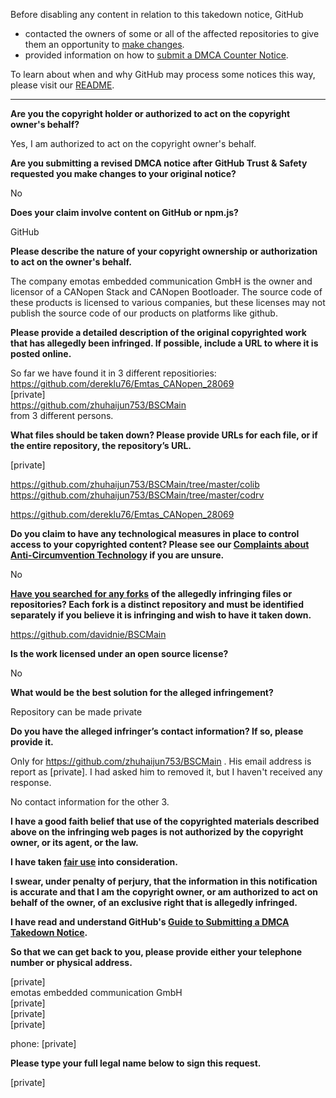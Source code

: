 Before disabling any content in relation to this takedown notice, GitHub
- contacted the owners of some or all of the affected repositories to give them an opportunity to [make changes](https://docs.github.com/en/github/site-policy/dmca-takedown-policy#a-how-does-this-actually-work).
- provided information on how to [submit a DMCA Counter Notice](https://docs.github.com/en/articles/guide-to-submitting-a-dmca-counter-notice).

To learn about when and why GitHub may process some notices this way, please visit our [README](https://github.com/github/dmca/blob/master/README.md#anatomy-of-a-takedown-notice).

---

**Are you the copyright holder or authorized to act on the copyright owner's behalf?**

Yes, I am authorized to act on the copyright owner's behalf.

**Are you submitting a revised DMCA notice after GitHub Trust & Safety requested you make changes to your original notice?**

No

**Does your claim involve content on GitHub or npm.js?**

GitHub

**Please describe the nature of your copyright ownership or authorization to act on the owner's behalf.**

The company emotas embedded communication GmbH is the owner and licensor of a CANopen Stack and CANopen Bootloader. The source code of these products is licensed to various companies, but these licenses may not publish the source code of our products on platforms like github.

**Please provide a detailed description of the original copyrighted work that has allegedly been infringed. If possible, include a URL to where it is posted online.**

So far we have found it in 3 different repositiories:  
https://github.com/dereklu76/Emtas_CANopen_28069  
[private]  
https://github.com/zhuhaijun753/BSCMain  
from 3 different persons.

**What files should be taken down? Please provide URLs for each file, or if the entire repository, the repository’s URL.**

[private]

https://github.com/zhuhaijun753/BSCMain/tree/master/colib  
https://github.com/zhuhaijun753/BSCMain/tree/master/codrv

https://github.com/dereklu76/Emtas_CANopen_28069

**Do you claim to have any technological measures in place to control access to your copyrighted content? Please see our <a href="https://docs.github.com/articles/guide-to-submitting-a-dmca-takedown-notice#complaints-about-anti-circumvention-technology">Complaints about Anti-Circumvention Technology</a> if you are unsure.**

No

**<a href="https://docs.github.com/articles/dmca-takedown-policy#b-what-about-forks-or-whats-a-fork">Have you searched for any forks</a> of the allegedly infringing files or repositories? Each fork is a distinct repository and must be identified separately if you believe it is infringing and wish to have it taken down.**

https://github.com/davidnie/BSCMain

**Is the work licensed under an open source license?**

No

**What would be the best solution for the alleged infringement?**

Repository can be made private

**Do you have the alleged infringer’s contact information? If so, please provide it.**

Only for https://github.com/zhuhaijun753/BSCMain . His email address is report as [private]. I had asked him to removed it, but I haven't received any response.

No contact information for the other 3.

**I have a good faith belief that use of the copyrighted materials described above on the infringing web pages is not authorized by the copyright owner, or its agent, or the law.**

**I have taken <a href="https://www.lumendatabase.org/topics/22">fair use</a> into consideration.**

**I swear, under penalty of perjury, that the information in this notification is accurate and that I am the copyright owner, or am authorized to act on behalf of the owner, of an exclusive right that is allegedly infringed.**

**I have read and understand GitHub's <a href="https://docs.github.com/articles/guide-to-submitting-a-dmca-takedown-notice/">Guide to Submitting a DMCA Takedown Notice</a>.**

**So that we can get back to you, please provide either your telephone number or physical address.**

[private]  
emotas embedded communication GmbH  
[private]  
[private]  
[private]  

phone: [private]

**Please type your full legal name below to sign this request.**

[private]  
